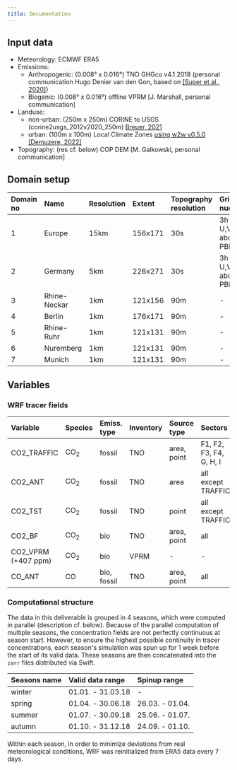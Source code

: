 ```yaml
---
title: Documentation
---
```

## Input data

- Meteorology: ECMWF ERA5
- Emissions:
    - Anthropogenic: (0.008° x 0.016°) TNO GHGco v4.1 2018 (personal communication Hugo Denier van den Gon, based on [[Super et al., 2020]](https://doi.org/10.5194/acp-20-1795-2020)) 
    - Biogenic: (0.008° x 0.016°) offline VPRM [J. Marshall, personal communication]
- Landuse:
    - non-urban: (250m x 250m) CORINE to USGS (corine2usgs_2012v2020_250m) [Breuer, 2021](https://doi.org/10.5281/zenodo.4432128)
    - urban: (100m x 100m) Local Climate Zones [using w2w v0.5.0](https://github.com/matthiasdemuzere/w2w/tree/30bbaa12032bcbf7ccebdcb4f775f28803416c58) [[Demuzere, 2022]](https://doi.org/10.5194/essd-14-3835-2022)
- Topography: (res cf. below) COP DEM [M. Galkowski, personal communication]

## Domain setup

| Domain no | Name         | Resolution | Extent  | Topography resolution | Grid nudging           | Zarr file                            |
|:----------|:-------------|:-----------|:--------|:----------------------|:-----------------------|:-------------------------------------|
| 1         | Europe       | 15km       | 156x171 | 30s                   | 3h Q, T, U,V above PBL | `/v1/wrfout_d01_2018.zarr`           |
| 2         | Germany      | 5km        | 226x271 | 30s                   | 3h Q, T, U,V above PBL | `/v1/wrfout_d02_2018[_from_04].zarr` |
| 3         | Rhine-Neckar | 1km        | 121x156 | 90m                   | -                      | `/v1/wrfout_d03_2018.zarr`           |
| 4         | Berlin       | 1km        | 176x171 | 90m                   | -                      | `/v1/wrfout_d04_2018.zarr`           |
| 5         | Rhine-Ruhr   | 1km        | 121x131 | 90m                   | -                      | `/v1/wrfout_d05_2018.zarr`           |
| 6         | Nuremberg    | 1km        | 121x131 | 90m                   | -                      | `/v1/wrfout_d06_2018.zarr`           |
| 7         | Munich       | 1km        | 121x131 | 90m                   | -                      | `/v1/wrfout_d07_2018.zarr`           |


## Variables

### WRF tracer fields

| Variable            | Species            | Emiss. type | Inventory | Source type    | Sectors                 |
|:--------------------|:-------------------|:------------|:----------|:---------------|:------------------------|
| CO2_TRAFFIC         | CO<sub>2</sub>     | fossil      | TNO       | area, point    | F1, F2, F3, F4, G, H, I |
| CO2_ANT             | CO<sub>2</sub>     | fossil      | TNO       | area           | all except TRAFFIC      |
| CO2_TST             | CO<sub>2</sub>     | fossil      | TNO       | point          | all except TRAFFIC      |
| CO2_BF              | CO<sub>2</sub>     | bio         | TNO       | area, point    | all                     |
| CO2_VPRM (+407 ppm) | CO<sub>2</sub>     | bio         | VPRM      | -              | -                       |
| CO_ANT              | CO                 | bio, fossil | TNO       | area, point    | all                     |

### Computational structure

The data in this deliverable is grouped in 4 seasons, which were computed in parallel (description cf. below).
Because of the parallel computation of multiple seasons, the concentration fields are not perfectly continuous at season start.
However, to ensure the highest possible continuity in tracer concentrations, each season's simulation was spun up for 1 week before the start of its valid data.
These seasons are then concatenated into the `zarr` files distributed via Swift.

| Seasons name | Valid data range  | Spinup range    |
|:-------------|:------------------|:----------------|
| winter       | 01.01. - 31.03.18 | -               |
| spring       | 01.04. - 30.06.18 | 26.03. - 01.04. |
| summer       | 01.07. - 30.09.18 | 25.06. - 01.07. |
| autumn       | 01.10. - 31.12.18 | 24.09. - 01.10. |

Within each season, in order to minimize deviations from real meteorological conditions, WRF was reinitialized from ERA5 data every 7 days.
